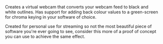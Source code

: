 Creates a virtual webcam that converts your webcam feed to black and white outlines. Has support for adding back colour values to a green-screen for chroma keying in your software of choice.

Created for personal use for streaming so not the most beautiful piece of software you're ever going to see, consider this more of a proof of concept you can use to achieve the same effect.
